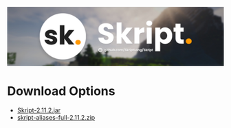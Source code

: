 ![title](https://github.com/SkriptLang/Skript/blob/master/.github/assets/Cover.jpg)
# Download Options
- [Skript-2.11.2.jar](https://github.com/SkriptLang/Skript/releases/download/2.11.2/Skript-2.11.2.jar)
- [skript-aliases-full-2.11.2.zip](https://github.com/SkriptLang/Skript/releases/download/2.11.2/skript-aliases-full-2.11.2.zip)
